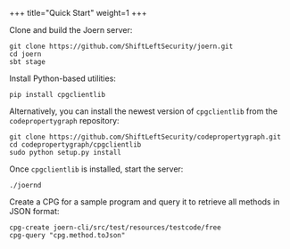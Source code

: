 +++
title="Quick Start"
weight=1
+++

Clone and build the Joern server:

```
git clone https://github.com/ShiftLeftSecurity/joern.git
cd joern
sbt stage
```

Install Python-based utilities:

```
pip install cpgclientlib
```

Alternatively, you can install the newest version of `cpgclientlib` from the `codepropertygraph` repository:

```
git clone https://github.com/ShiftLeftSecurity/codepropertygraph.git
cd codepropertygraph/cpgclientlib
sudo python setup.py install
```

Once `cpgclientlib` is installed, start the server:

```
./joernd
```

Create a CPG for a sample program and query it to retrieve all methods in JSON format:

```
cpg-create joern-cli/src/test/resources/testcode/free
cpg-query "cpg.method.toJson"
```
